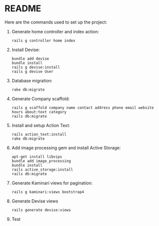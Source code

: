 # README

Here are the commands used to set up the project:

1.  Generate home controller and index action:
    ```
    rails g controller home index
    ```

2.  Install Devise:
    ```
    bundle add devise
    bundle install 
    rails g devise:install
    rails g devise User
    ```

3.  Database migration:
    ```
    rake db:migrate
    ```

4.  Generate Company scaffold:
    ```
    rails g scaffold company name contact address phone email website hours about:text category 
    rails db:migrate
    ```

5.  Install and setup Action Text:
    ```
    rails action_text:install
    rake db:migrate
    ```

6.  Add image processing gem and install Active Storage:
    ```
    apt-get install libvips
    bundle add image_processing
    bundle install
    rails active_storage:install
    rails db:migrate
    ```

7.  Generate Kaminari views for pagination:
    ```
    rails g kaminari:views bootstrap4
    ```

8.  Generate Devise views
    ```
    rails generate devise:views
    ```

9. Test